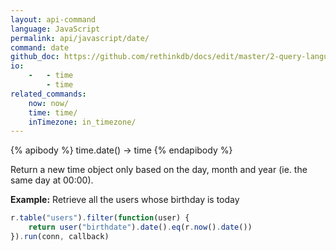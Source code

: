 ```yaml
---
layout: api-command 
language: JavaScript
permalink: api/javascript/date/
command: date 
github_doc: https://github.com/rethinkdb/docs/edit/master/2-query-language/api/javascript/dates-and-times/date.md
io:
    -   - time
        - time
related_commands:
    now: now/
    time: time/
    inTimezone: in_timezone/
---
```


{% apibody %}
time.date() → time
{% endapibody %}

Return a new time object only based on the day, month and year (ie. the same day at 00:00).

__Example:__ Retrieve all the users whose birthday is today

```js
r.table("users").filter(function(user) {
    return user("birthdate").date().eq(r.now().date())
}).run(conn, callback)
```



